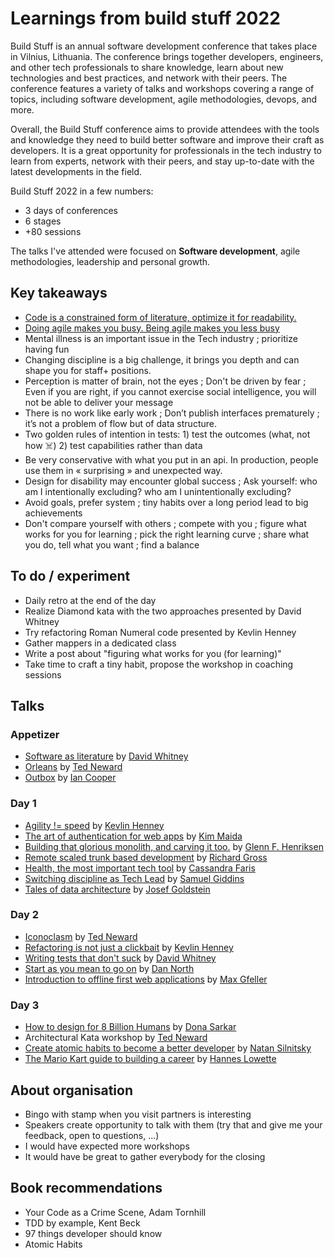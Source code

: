 # Learnings from build stuff 2022

Build Stuff is an annual software development conference that takes place in Vilnius, Lithuania. The conference brings together developers, engineers, and other tech professionals to share knowledge, learn about new technologies and best practices, and network with their peers. The conference features a variety of talks and workshops covering a range of topics, including software development, agile methodologies, devops, and more.

Overall, the Build Stuff conference aims to provide attendees with the tools and knowledge they need to build better software and improve their craft as developers. It is a great opportunity for professionals in the tech industry to learn from experts, network with their peers, and stay up-to-date with the latest developments in the field.

Build Stuff 2022 in a few numbers: 
- 3 days of conferences
- 6 stages
- +80 sessions

The talks I've attended were focused on **Software development**, agile methodologies, leadership and personal growth.

## Key takeaways

- [Code is a constrained form of literature, optimize it for readability.](software-as-literature.md) 
- [Doing agile makes you busy. Being agile makes you less busy](agility-neq-speed.md)
- Mental illness is an important issue in the Tech industry ; prioritize having fun
- Changing discipline is a big challenge, it brings you depth and can shape you for staff+ positions.
- Perception is matter of brain, not the eyes ; Don't be driven by fear ; Even if you are right, if you cannot exercise social intelligence, you will not be able to deliver your message
- There is no work like early work ; Don’t publish interfaces prematurely ; it’s not a problem of flow but of data structure.
- Two golden rules of intention in tests: 1) test the outcomes (what, not how ☠️) 2) test capabilities rather than data
- Be very conservative with what you put in an api. In production, people use them in « surprising »  and unexpected way.
- Design for disability may encounter global success ; Ask yourself: who am I intentionally excluding? who am I unintentionally excluding?
- Avoid goals, prefer system ; tiny habits over a long period lead to big achievements
- Don't compare yourself with others ; compete with you ; figure what works for you for learning ; pick the right learning curve ; share what you do, tell what you want ; find a balance

## To do / experiment

- Daily retro at the end of the day
- Realize Diamond kata with the two approaches presented by David Whitney
- Try refactoring Roman Numeral code presented by Kevlin Henney
- Gather mappers in a dedicated class
- Write a post about "figuring what works for you (for learning)"
- Take time to craft a tiny habit, propose the workshop in coaching sessions

## Talks

### Appetizer

- [Software as literature](software-as-literature.md) by [David Whitney](https://www.linkedin.com/in/davidwhitney/)
- [Orleans](orleans.md) by [Ted Neward](https://www.linkedin.com/in/tedneward/)
- [Outbox]() by [Ian Cooper](https://www.linkedin.com/in/ian-cooper-2b059b/)

### Day 1

- [Agility != speed](agility-neq-speed.md) by [Kevlin Henney](https://www.linkedin.com/in/kevlin/) 
- [The art of authentication for web apps](art-of-auth-for-webapp.md) by [Kim Maida](https://www.linkedin.com/in/kimmaida/)
- [Building that glorious monolith, and carving it too.](building-that-glorious-monolith.md) by [Glenn F. Henriksen](https://www.linkedin.com/in/glennhenriksen/)
- [Remote scaled trunk based development](remote-scaled-trunk-based-development.md) by [Richard Gross](https://www.linkedin.com/in/rigross/)
- [Health, the most important tech tool](health--most-important-tech-tool.md) by [Cassandra Faris](https://www.linkedin.com/in/cassandrafaris/)
- [Switching discipline as Tech Lead](switching-discipline-as-a-tech-lead.md) by [Samuel Giddins](https://www.linkedin.com/in/segiddins/)
- [Tales of data architecture](tales-of-data-architecture.md) by [Josef Goldstein](https://www.linkedin.com/in/josefgoldstein/)

### Day 2

- [Iconoclasm](iconoclasm.md) by [Ted Neward](https://www.linkedin.com/in/tedneward/)
- [Refactoring is not just a clickbait](refectoring-is-not-just-a-clickbait.md) by [Kevlin Henney](https://www.linkedin.com/in/kevlin/)
- [Writing tests that don't suck](writing-tests-that-dont-sucks.md) by [David Whitney](https://www.linkedin.com/in/davidwhitney/)
- [Start as you mean to go on](start-as-you-mean-to-go-on.md) by [Dan North](https://www.linkedin.com/in/danielterhorstnorth/?originalSubdomain=uk)
- [Introduction to offline first web applications](intro-to-offline-first-applications.md) by [Max Gfeller](https://www.linkedin.com/in/max-gfeller-038b1847/)
 
### Day 3

- [How to design for 8 Billion Humans](design-for-8B-people.md) by [Dona Sarkar](https://www.linkedin.com/in/donasarkar/)
- Architectural Kata workshop by [Ted Neward](https://www.linkedin.com/in/tedneward/) 
- [Create atomic habits to become a better developer](create-atomic-habits.md) by [Natan Silnitsky](https://www.linkedin.com/in/natansilnitsky/)
- [The Mario Kart guide to building a career](mario-kart-guide-at-building-your-career.md) by [Hannes Lowette](https://www.linkedin.com/in/hanneslowette/)

## About organisation

- Bingo with stamp when you visit partners is interesting
- Speakers create opportunity to talk with them (try that and give me your feedback, open to questions, ...)
- I would have expected more workshops
- It would have be great to gather everybody for the closing

## Book recommendations

- Your Code as a Crime Scene, Adam Tornhill
- TDD by example, Kent Beck
- 97 things developer should know
- Atomic Habits